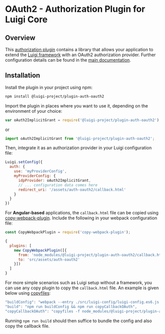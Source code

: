 <!-- meta
{
  "node": {
    "label": "OAuth2",
    "category": {
      "label": "Authorization Plugins"
    },
    "metaData": {
      "categoryPosition": 2,
      "position": 12
    }
  }
}
meta -->
# OAuth2 - Authorization Plugin for Luigi Core

## Overview

This [authorization plugin](https://github.com/SAP/luigi/tree/master/plugins/auth/public/auth-oauth2) contains a library that allows your application to extend the [Luigi framework](https://github.com/SAP/luigi/tree/master/core) with an OAuth2 authorization provider.
Further configuration details can be found in the [main documentation](https://docs.luigi-project.io/docs/authorization-configuration#oauth2-implicit-grant-configuration).

## Installation

Install the plugin in your project using npm:
```bash
npm install @luigi-project/plugin-auth-oauth2
```

Import the plugin in places where you want to use it, depending on the environment of your choice:
```javascript
var oAuth2ImplicitGrant = require('@luigi-project/plugin-auth-oauth2');
```
or
```javascript
import oAuth2ImplicitGrant from '@luigi-project/plugin-auth-oauth2';
```

Then, integrate it as an authorization provider in your Luigi configuration file:
```javascript
Luigi.setConfig({
  auth: {
    use: 'myProviderConfig',
    myProviderConfig: {
      idpProvider: oAuth2ImplicitGrant,
      // ... configuration data comes here
      redirect_uri: '/assets/auth-oauth2/callback.html'
    }
  }
})
```

For **Angular-based** applications, the `callback.html` file can be copied using [copy-webpack-plugin](https://www.npmjs.com/package/copy-webpack-plugin). Include the following in your webpack configuration file:

```javascript
const CopyWebpackPlugin = require('copy-webpack-plugin');

{
  plugins: [
    new CopyWebpackPlugin([{
      from: 'node_modules/@luigi-project/plugin-auth-oauth2/callback.html',
      to: 'src/assets/auth-oauth2'
    }])
  ]
}
```

For more simple scenarios such as Luigi setup without a framework, you can use any copy plugin to copy the `callback.html` file. An example is given below using [copyfiles](https://www.npmjs.com/package/copyfiles):

```javascript
"buildConfig": "webpack --entry ./src/luigi-config/luigi-config.es6.js --output-path ./public/assets --output-filename luigi-config.js --mode production",
"build": "npm run buildConfig && npm run copyCallbackOAuth",
"copyCallbackOAuth": "copyfiles -f node_modules/@luigi-project/plugin-auth-oauth2/callback.html public/assets/auth-oauth2"
```

Running `npm run build` should then suffice to bundle the config and also copy the callback file.
